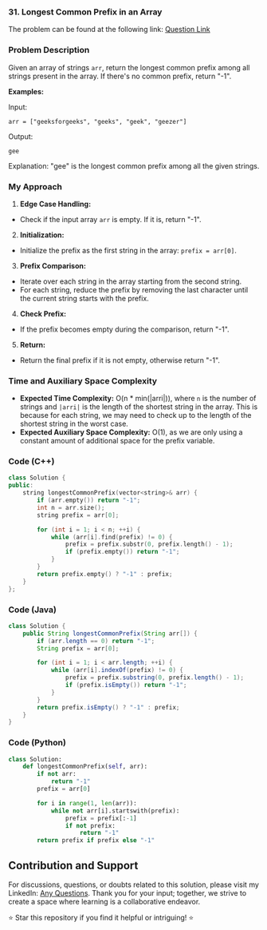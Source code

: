 ### 31. Longest Common Prefix in an Array

The problem can be found at the following link: [Question Link](https://www.geeksforgeeks.org/problems/longest-common-prefix-in-an-array5129/1)

### Problem Description

Given an array of strings `arr`, return the longest common prefix among all strings present in the array. If there's no common prefix, return "-1".

**Examples:**

Input:
```
arr = ["geeksforgeeks", "geeks", "geek", "geezer"]
```
Output:
```
gee
```
Explanation:
"gee" is the longest common prefix among all the given strings.

### My Approach

1. **Edge Case Handling:**
- Check if the input array `arr` is empty. If it is, return "-1".

2. **Initialization:**
- Initialize the prefix as the first string in the array: `prefix = arr[0]`.

3. **Prefix Comparison:**
- Iterate over each string in the array starting from the second string.
- For each string, reduce the prefix by removing the last character until the current string starts with the prefix.

4. **Check Prefix:**
- If the prefix becomes empty during the comparison, return "-1".

5. **Return:**
- Return the final prefix if it is not empty, otherwise return "-1".

### Time and Auxiliary Space Complexity

- **Expected Time Complexity:** O(n * min(|arri|)), where `n` is the number of strings and `|arri|` is the length of the shortest string in the array. This is because for each string, we may need to check up to the length of the shortest string in the worst case.
- **Expected Auxiliary Space Complexity:** O(1), as we are only using a constant amount of additional space for the prefix variable.

### Code (C++)

```cpp
class Solution {
public:
    string longestCommonPrefix(vector<string>& arr) {
        if (arr.empty()) return "-1";
        int n = arr.size();
        string prefix = arr[0];

        for (int i = 1; i < n; ++i) {
            while (arr[i].find(prefix) != 0) {
                prefix = prefix.substr(0, prefix.length() - 1);
                if (prefix.empty()) return "-1";
            }
        }
        return prefix.empty() ? "-1" : prefix;
    }
};
```

### Code (Java)

```java
class Solution {
    public String longestCommonPrefix(String arr[]) {
        if (arr.length == 0) return "-1";
        String prefix = arr[0];

        for (int i = 1; i < arr.length; ++i) {
            while (arr[i].indexOf(prefix) != 0) {
                prefix = prefix.substring(0, prefix.length() - 1);
                if (prefix.isEmpty()) return "-1";
            }
        }
        return prefix.isEmpty() ? "-1" : prefix;
    }
}
```

### Code (Python)

```python
class Solution:
    def longestCommonPrefix(self, arr):
        if not arr:
            return "-1"
        prefix = arr[0]

        for i in range(1, len(arr)):
            while not arr[i].startswith(prefix):
                prefix = prefix[:-1]
                if not prefix:
                    return "-1"
        return prefix if prefix else "-1"
```

## Contribution and Support

For discussions, questions, or doubts related to this solution, please visit my LinkedIn: [Any Questions](https://www.linkedin.com/in/het-patel-8b110525a/). Thank you for your input; together, we strive to create a space where learning is a collaborative endeavor.

⭐ Star this repository if you find it helpful or intriguing! ⭐
